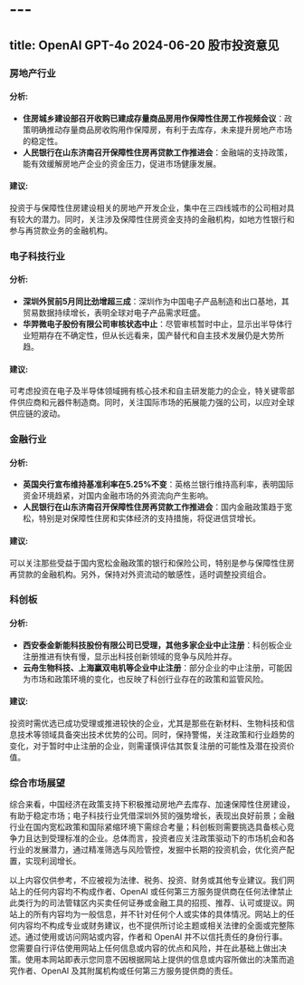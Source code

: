 # --- 
 title: OpenAI GPT-4o 2024-06-20 股市投资意见
 --- 
 
### 房地产行业

#### 分析:

- **住房城乡建设部召开收购已建成存量商品房用作保障性住房工作视频会议**：政策明确推动存量商品房收购用作保障房，有利于去库存，未来提升房地产市场的稳定性。
- **人民银行在山东济南召开保障性住房再贷款工作推进会**：金融端的支持政策，能有效缓解房地产企业的资金压力，促进市场健康发展。

#### 建议:
投资于与保障性住房建设相关的房地产开发企业，集中在三四线城市的公司相对具有较大的潜力。同时，关注涉及保障性住房资金支持的金融机构，如地方性银行和参与再贷款业务的金融机构。


### 电子科技行业

#### 分析:

- **深圳外贸前5月同比劲增超三成**：深圳作为中国电子产品制造和出口基地，其贸易数据持续增长，表明全球对电子产品需求旺盛。
- **华羿微电子股份有限公司审核状态中止**：尽管审核暂时中止，显示出半导体行业短期存在不确定性，但从长远看来，国产替代和自主技术发展仍是大势所趋。

#### 建议:
可考虑投资在电子及半导体领域拥有核心技术和自主研发能力的企业，特关键零部件供应商和元器件制造商。同时，关注国际市场的拓展能力强的公司，以应对全球供应链的波动。


### 金融行业

#### 分析:

- **英国央行宣布维持基准利率在5.25%不变**：英格兰银行维持高利率，表明国际资金环境趋紧，对国内金融市场的外资流向产生影响。
- **人民银行在山东济南召开保障性住房再贷款工作推进会**：国内金融政策趋于宽松，特别是对保障性住房和实体经济的支持措施，将促进信贷增长。

#### 建议:
可以关注那些受益于国内宽松金融政策的银行和保险公司，特别是参与保障性住房再贷款的金融机构。另外，保持对外资流动的敏感性，适时调整投资组合。


### 科创板

#### 分析:

- **西安泰金新能科技股份有限公司已受理，其他多家企业中止注册**：科创板企业注册推进有快有慢，显示出科技创新领域的竞争与风险并存。
- **云舟生物科技、上海赢双电机等企业中止注册**：部分企业的中止注册，可能因为市场和政策环境的变化，也反映了科创行业存在的政策和监管风险。

#### 建议:
投资时需优选已成功受理或推进较快的企业，尤其是那些在新材料、生物科技和信息技术等领域具备突出技术优势的公司。同时，保持警惕，关注政策和行业趋势的变化，对于暂时中止注册的企业，则需谨慎评估其恢复注册的可能性及潜在投资价值。


### 综合市场展望

综合来看，中国经济在政策支持下积极推动房地产去库存、加速保障性住房建设，有助于稳定市场；电子科技行业凭借深圳外贸的强势增长，表现出良好前景；金融行业在国内宽松政策和国际紧缩环境下需综合考量；科创板则需要挑选具备核心竞争力且达到受理标准的企业。总体而言，投资者应关注政策驱动下的市场机会和各行业的发展潜力，通过精准筛选与风险管控，发掘中长期的投资机会，优化资产配置，实现利润增长。

 以上内容仅供参考，不应被视为法律、税务、投资、财务或其他专业建议。我们网站上的任何内容均不构成作者、OpenAI 或任何第三方服务提供商在任何法律禁止此类行为的司法管辖区内买卖任何证券或金融工具的招揽、推荐、认可或提议。网站上的所有内容均为一般信息，并不针对任何个人或实体的具体情况。网站上的任何内容均不构成专业或财务建议，也不提供所讨论主题或相关法律的全面或完整陈述。通过使用或访问网站或内容，作者和 OpenAI 并不以信托责任的身份行事。您需要自行评估使用网站上任何信息或内容的优点和风险，并在此基础上做出决策。使用本网站即表示您同意不因根据网站上提供的信息或内容所做出的决策而追究作者、OpenAI 及其附属机构或任何第三方服务提供商的责任。